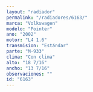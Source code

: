 ```yaml
---
layout: "radiador"
permalink: "/radiadores/6163/"
marca: "Volkswagen"
modelo: "Pointer"
ano: "2002"
motor: "L4 1.6"
transmision: "Estándar"
parte: "M-933"
clima: "Con clima"
alto: "18 7/16"
ancho: "13 7/16"
observaciones: ""
id: "6163"
---
```


